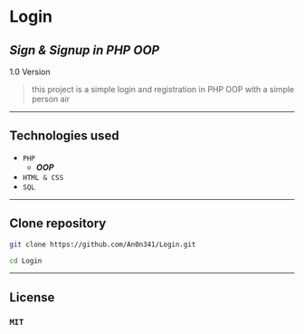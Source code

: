# Login
## _Sign & Signup in PHP OOP_

1.0 Version

> this project is a simple login and registration in PHP OOP with a simple person air

---
## Technologies used

- `PHP`
  - ***OOP***
- `HTML & CSS`
- `SQL`

---
## Clone repository

```sh
git clone https://github.com/An0n341/Login.git

cd Login
```

---
## License

### `MIT`

